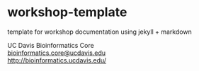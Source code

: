# workshop-template
template for workshop documentation using jekyll + markdown

UC Davis Bioinformatics Core  
bioinformatics.core@ucdavis.edu  
http://bioinformatics.ucdavis.edu/  
